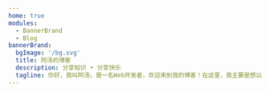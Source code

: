 ```yaml
---
home: true
modules:
  - BannerBrand
  - Blog
bannerBrand:
  bgImage: '/bg.svg'
  title: 阿汤的博客
  description: 分享知识 • 分享快乐
  tagline: 你好，我叫阿汤，是一名Web开发者，欢迎来到我的博客！在这里，我主要是想以文章的形式，分享一些自己在Web开发领域的工作经验和学习体会！一些文章中会有动手实验，如果你很感兴趣，推荐和我一起去完成实验的每一步操作。另外，我将实验中用到的演示项目上传到Github，地址是：https://github.com/tsq-blog。
---
```

